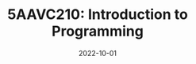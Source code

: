 ---
title: "5AAVC210: Introduction to Programming"
collection: teaching
type: "Undergraduate seminars"
permalink: /teaching/hilary-2
venue: "King’s College London (Department of Digital Humanities)"
date: 2022-10-01
location: "London (UK)"
---
